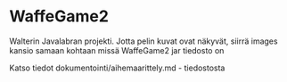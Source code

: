 # WaffeGame2
Walterin Javalabran projekti. Jotta pelin kuvat ovat näkyvät, siirrä images kansio samaan kohtaan missä WaffeGame2 jar tiedosto on

Katso tiedot dokumentointi/aihemaarittely.md - tiedostosta